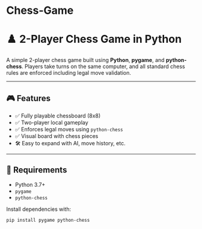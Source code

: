 # Chess-Game

# ♟️ 2-Player Chess Game in Python

A simple 2-player chess game built using **Python**, **pygame**, and **python-chess**. Players take turns on the same computer, and all standard chess rules are enforced including legal move validation.

---

## 🎮 Features

- ✅ Fully playable chessboard (8x8)
- ✅ Two-player local gameplay
- ✅ Enforces legal moves using `python-chess`
- ✅ Visual board with chess pieces
- 🛠️ Easy to expand with AI, move history, etc.

---

## 🧰 Requirements

- Python 3.7+
- `pygame`
- `python-chess`

Install dependencies with:

```bash
pip install pygame python-chess
